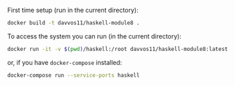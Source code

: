 First time setup (run in the current directory):
```sh
docker build -t davvos11/haskell-module8 .
```

To access the system you can run (in the current directory):
```sh
docker run -it -v $(pwd)/haskell:/root davvos11/haskell-module8:latest
```
or, if you have `docker-compose` installed:
```sh
docker-compose run --service-ports haskell
```